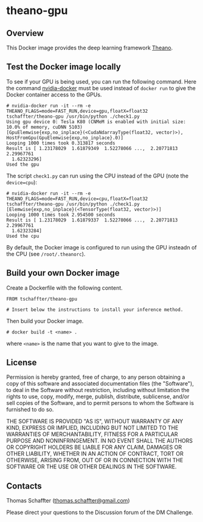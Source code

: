 # theano-gpu
## Overview
This Docker image provides the deep learning framework [Theano](http://deeplearning.net/software/theano/).

## Test the Docker image locally
To see if your GPU is being used, you can run the following command. Here the command [nvidia-docker](https://github.com/NVIDIA/nvidia-docker) must be used instead of `docker run` to give the Docker container access to the GPUs.

```
# nvidia-docker run -it --rm -e THEANO_FLAGS=mode=FAST_RUN,device=gpu,floatX=float32 tschaffter/theano-gpu /usr/bin/python ./check1.py
Using gpu device 0: Tesla K80 (CNMeM is enabled with initial size: 10.0% of memory, cuDNN 5103)
[GpuElemwise{exp,no_inplace}(<CudaNdarrayType(float32, vector)>), HostFromGpu(GpuElemwise{exp,no_inplace}.0)]
Looping 1000 times took 0.313817 seconds
Result is [ 1.23178029  1.61879349  1.52278066 ...,  2.20771813  2.29967761
  1.62323296]
Used the gpu
```

The script `check1.py` can run using the CPU instead of the GPU (note the `device=cpu`):

```
# nvidia-docker run -it --rm -e THEANO_FLAGS=mode=FAST_RUN,device=cpu,floatX=float32 tschaffter/theano-gpu /usr/bin/python ./check1.py
[Elemwise{exp,no_inplace}(<TensorType(float32, vector)>)]
Looping 1000 times took 2.954500 seconds
Result is [ 1.23178029  1.61879337  1.52278066 ...,  2.20771813  2.29967761
  1.62323284]
Used the cpu
```

By default, the Docker image is configured to run using the GPU insteadn of the CPU (see `/root/.theanorc`).

## Build your own Docker image
Create a Dockerfile with the following content.

```
FROM tschaffter/theano-gpu

# Insert below the instructions to install your inference method.
```

Then build your Docker image.

```
# docker build -t <name> .
```
where `<name>` is the name that you want to give to the image.

## License
Permission is hereby granted, free of charge, to any person obtaining a copy of this software and associated documentation files (the "Software"), to deal in the Software without restriction, including without limitation the rights to use, copy, modify, merge, publish, distribute, sublicense, and/or sell copies of the Software, and to permit persons to whom the Software is furnished to do so.

THE SOFTWARE IS PROVIDED "AS IS", WITHOUT WARRANTY OF ANY KIND, EXPRESS OR IMPLIED, INCLUDING BUT NOT LIMITED TO THE WARRANTIES OF MERCHANTABILITY, FITNESS FOR A PARTICULAR PURPOSE AND NONINFRINGEMENT. IN NO EVENT SHALL THE AUTHORS OR COPYRIGHT HOLDERS BE LIABLE FOR ANY CLAIM, DAMAGES OR OTHER LIABILITY, WHETHER IN AN ACTION OF CONTRACT, TORT OR OTHERWISE, ARISING FROM, OUT OF OR IN CONNECTION WITH THE SOFTWARE OR THE USE OR OTHER DEALINGS IN THE SOFTWARE.

## Contacts
Thomas Schaffter (thomas.schaffter@gmail.com)

Please direct your questions to the Discussion forum of the DM Challenge.
